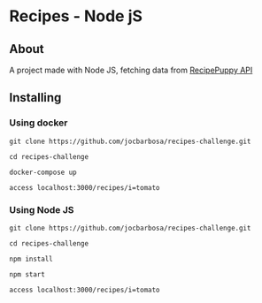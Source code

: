 # Recipes - Node jS

## About

A project made with Node JS, fetching data from <a target="_blank" href="http://www.recipepuppy.com/">RecipePuppy API</a>

## Installing

### Using docker

```
git clone https://github.com/jocbarbosa/recipes-challenge.git

cd recipes-challenge

docker-compose up

access localhost:3000/recipes/i=tomato
```

### Using Node JS
```
git clone https://github.com/jocbarbosa/recipes-challenge.git

cd recipes-challenge

npm install

npm start

access localhost:3000/recipes/i=tomato
```
